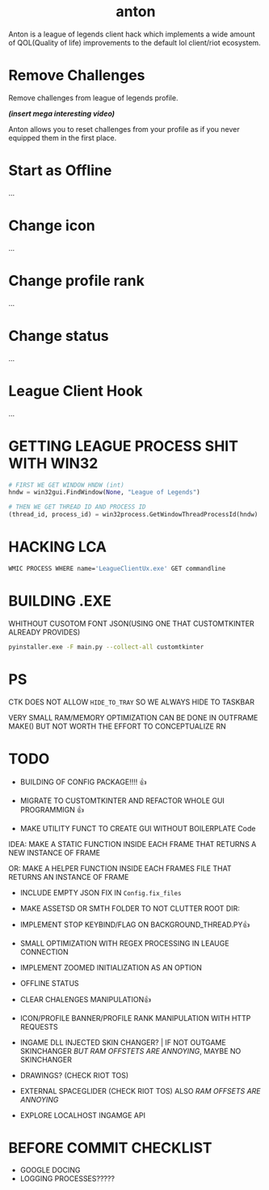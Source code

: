 <div align="center">
	
# anton
	
</div>
Anton is a league of legends client hack which implements a wide amount of QOL(Quality of life) improvements to the default lol client/riot ecosystem.

# Remove Challenges
Remove challenges from league of legends profile.

***(insert mega interesting video)***

Anton allows you to reset challenges from your profile as if you never equipped them in the first place.

# Start as Offline
...

# Change icon
...

# Change profile rank
...

# Change status
...

# League Client Hook
...

# GETTING LEAGUE PROCESS SHIT WITH WIN32
```python
# FIRST WE GET WINDOW HNDW (int)
hndw = win32gui.FindWindow(None, "League of Legends")

# THEN WE GET THREAD ID AND PROCESS ID
(thread_id, process_id) = win32process.GetWindowThreadProcessId(hndw)
```

# HACKING LCA
```bash
WMIC PROCESS WHERE name='LeagueClientUx.exe' GET commandline
```

# BUILDING .EXE

WHITHOUT CUSOTOM FONT JSON(USING ONE THAT CUSTOMTKINTER ALREADY PROVIDES)
```bash
pyinstaller.exe -F main.py --collect-all customtkinter
```

# PS
CTK DOES NOT ALLOW `HIDE_TO_TRAY` SO WE ALWAYS HIDE TO TASKBAR

VERY SMALL RAM/MEMORY OPTIMIZATION CAN BE DONE IN OUTFRAME MAKE() BUT NOT WORTH
THE EFFORT TO CONCEPTUALIZE RN

# TODO
- BUILDING OF CONFIG PACKAGE!!!! 👍

- MIGRATE TO CUSTOMTKINTER AND REFACTOR WHOLE GUI PROGRAMMIGN 👍

- MAKE UTILITY FUNCT TO CREATE GUI WITHOUT BOILERPLATE Code 

IDEA: MAKE A STATIC FUNCTION INSIDE EACH FRAME THAT RETURNS A NEW INSTANCE OF FRAME

OR: MAKE A HELPER FUNCTION INSIDE EACH FRAMES FILE THAT RETURNS AN INSTANCE OF FRAME

- INCLUDE EMPTY JSON FIX IN `Config.fix_files`

- MAKE ASSETSD OR SMTH FOLDER TO NOT CLUTTER ROOT DIR:

- IMPLEMENT STOP KEYBIND/FLAG ON BACKGROUND_THREAD.PY👍

- SMALL OPTIMIZATION WITH REGEX PROCESSING IN LEAUGE CONNECTION

- IMPLEMENT ZOOMED INITIALIZATION AS AN OPTION

- OFFLINE STATUS

- CLEAR CHALENGES MANIPULATION👍

- ICON/PROFILE BANNER/PROFILE RANK MANIPULATION WITH HTTP REQUESTS

- INGAME DLL INJECTED SKIN CHANGER? | IF NOT OUTGAME SKINCHANGER *BUT RAM OFFSTETS ARE ANNOYING*, MAYBE NO SKINCHANGER

- DRAWINGS? (CHECK RIOT TOS)

- EXTERNAL SPACEGLIDER (CHECK RIOT TOS) ALSO *RAM OFFSETS ARE ANNOYING*

- EXPLORE LOCALHOST INGAMGE API

# BEFORE COMMIT CHECKLIST
- GOOGLE DOCING
- LOGGING PROCESSES?????
